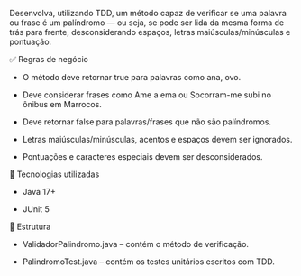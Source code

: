 Desenvolva, utilizando TDD, um método capaz de verificar se uma palavra ou frase é um palíndromo — ou seja, se pode ser lida da mesma forma de trás para frente, desconsiderando espaços, letras maiúsculas/minúsculas e pontuação.

✅ Regras de negócio
- O método deve retornar true para palavras como ana, ovo.

- Deve considerar frases como Ame a ema ou Socorram-me subi no ônibus em Marrocos.

- Deve retornar false para palavras/frases que não são palíndromos.

- Letras maiúsculas/minúsculas, acentos e espaços devem ser ignorados.

- Pontuações e caracteres especiais devem ser desconsiderados.

🧰 Tecnologias utilizadas

- Java 17+

- JUnit 5

📂 Estrutura

- ValidadorPalindromo.java – contém o método de verificação.

- PalindromoTest.java – contém os testes unitários escritos com TDD.
